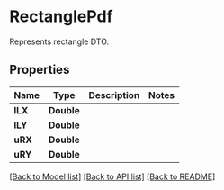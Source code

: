 ﻿
# RectanglePdf
Represents rectangle DTO.

## Properties
Name | Type | Description | Notes
------------ | ------------- | ------------- | -------------
**lLX** | **Double** |  | 
**lLY** | **Double** |  | 
**uRX** | **Double** |  | 
**uRY** | **Double** |  | 


[[Back to Model list]](../README.md#documentation-for-models) [[Back to API list]](../README.md#documentation-for-api-endpoints) [[Back to README]](../README.md)


